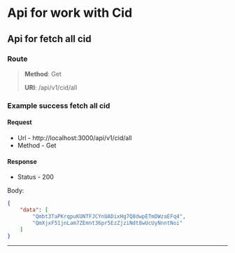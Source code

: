 # Api for work with Cid

## Api for fetch all cid

### Route
> **Method**: Get
>
> **URI**: /api/v1/cid/all

### Example success fetch all cid

#### Request 

* Url - http://localhost:3000/api/v1/cid/all
* Method - Get

#### Response
* Status - 200

Body:
```json
{
    "data": [
        "Qmbt3TaPKrqpuKUNTFJCYnUADixHg7Q8dwpETmDWzaEFq4",
        "QmXjxF51jnLam7ZEmnt36pr5EzZjziNdt8wUcUyNnntNoi"
    ]
}
``` 
---------------------------------------------------------


